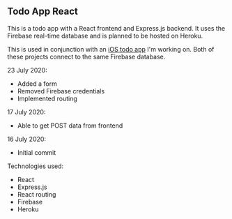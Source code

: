 ## Todo App React

This is a todo app with a React frontend and Express.js backend. It uses the Firebase real-time database and is planned to be hosted on Heroku. 

This is used in conjunction with an [iOS todo app](https://github.com/muhdmirzamz/TodoApp) I'm working on. Both of these projects connect to the same Firebase database.

23 July 2020:
- Added a form
- Removed Firebase credentials
- Implemented routing

17 July 2020:
- Able to get POST data from frontend

16 July 2020:
- Initial commit

Technologies used:
- React
- Express.js
- React routing
- Firebase
- Heroku
